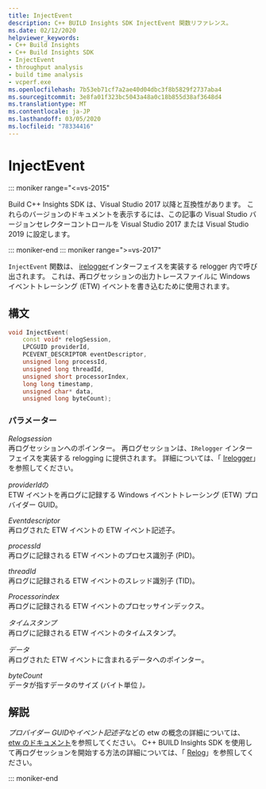 ```yaml
---
title: InjectEvent
description: C++ BUILD Insights SDK InjectEvent 関数リファレンス。
ms.date: 02/12/2020
helpviewer_keywords:
- C++ Build Insights
- C++ Build Insights SDK
- InjectEvent
- throughput analysis
- build time analysis
- vcperf.exe
ms.openlocfilehash: 7b53eb71cf7a2ae40d04dbc3f8b5829f2737aba4
ms.sourcegitcommit: 3e8fa01f323bc5043a48a0c18b855d38af3648d4
ms.translationtype: MT
ms.contentlocale: ja-JP
ms.lasthandoff: 03/05/2020
ms.locfileid: "78334416"
---
```

# <a name="injectevent"></a>InjectEvent

::: moniker range="<=vs-2015"

Build C++ Insights SDK は、Visual Studio 2017 以降と互換性があります。 これらのバージョンのドキュメントを表示するには、この記事の Visual Studio バージョンセレクターコントロールを Visual Studio 2017 または Visual Studio 2019 に設定します。

::: moniker-end
::: moniker range=">=vs-2017"

`InjectEvent` 関数は、 [irelogger](../other-types/irelogger-class.md)インターフェイスを実装する relogger 内で呼び出されます。 これは、再ログセッションの出力トレースファイルに Windows イベントトレーシング (ETW) イベントを書き込むために使用されます。

## <a name="syntax"></a>構文

```cpp
void InjectEvent(
    const void* relogSession,
    LPCGUID providerId,
    PCEVENT_DESCRIPTOR eventDescriptor,
    unsigned long processId,
    unsigned long threadId,
    unsigned short processorIndex,
    long long timestamp,
    unsigned char* data,
    unsigned long byteCount);
```

### <a name="parameters"></a>パラメーター

*Relogsession*\
再ログセッションへのポインター。 再ログセッションは、`IRelogger` インターフェイスを実装する relogging に提供されます。 詳細については、「 [Irelogger](../other-types/irelogger-class.md)」を参照してください。

*providerId*の\
ETW イベントを再ログに記録する Windows イベントトレーシング (ETW) プロバイダー GUID。

*Eventdescriptor*\
再ログされた ETW イベントの ETW イベント記述子。

*processId*\
再ログに記録される ETW イベントのプロセス識別子 (PID)。

*threadId*\
再ログに記録される ETW イベントのスレッド識別子 (TID)。

*Processorindex*\
再ログに記録される ETW イベントのプロセッサインデックス。

*タイムスタンプ*\
再ログに記録される ETW イベントのタイムスタンプ。

*データ*\
再ログされた ETW イベントに含まれるデータへのポインター。

*byteCount*\
データが指すデータのサイズ (バイト単位 *)。*

## <a name="remarks"></a>解説

*プロバイダー GUID*や*イベント記述子*などの etw の概念の詳細については、 [etw のドキュメント](/windows/win32/etw/about-event-tracing)を参照してください。 C++ BUILD Insights SDK を使用して再ログセッションを開始する方法の詳細については、「 [Relog](relog.md)」を参照してください。

::: moniker-end
